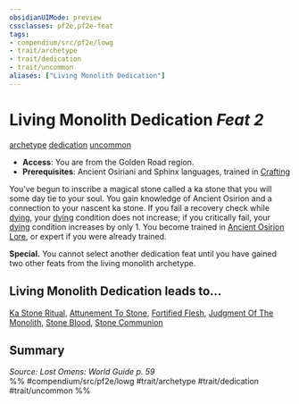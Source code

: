 ```yaml
---
obsidianUIMode: preview
cssclasses: pf2e,pf2e-feat
tags:
- compendium/src/pf2e/lowg
- trait/archetype
- trait/dedication
- trait/uncommon
aliases: ["Living Monolith Dedication"]
---
```

# Living Monolith Dedication  *Feat 2*  
[archetype](rules/traits/archetype.md "Archetype Feat Trait")  [dedication](rules/traits/dedication.md "Dedication Feat Trait")  [uncommon](rules/traits/uncommon.md "Uncommon Rarity Trait")  

- **Access**: You are from the Golden Road region.
- **Prerequisites**: Ancient Osiriani and Sphinx languages, trained in [Crafting](compendium/skills.md#Crafting)

You've begun to inscribe a magical stone called a ka stone that you will some day tie to your soul. You gain knowledge of Ancient Osirion and a connection to your nascent ka stone. If you fail a recovery check while [dying](rules/conditions.md#Dying), your [dying](rules/conditions.md#Dying) condition does not increase; if you critically fail, your [dying](rules/conditions.md#Dying) condition increases by only 1. You become trained in [Ancient Osirion Lore](compendium/skills.md#Lore), or expert if you were already trained.

**Special.** You cannot select another dedication feat until you have gained two other feats from the living monolith archetype.

## Living Monolith Dedication leads to...

[Ka Stone Ritual](compendium/feats/ka-stone-ritual-lowg.md), [Attunement To Stone](compendium/feats/attunement-to-stone-lowg.md), [Fortified Flesh](compendium/feats/fortified-flesh-lowg.md), [Judgment Of The Monolith](compendium/feats/judgment-of-the-monolith-lowg.md), [Stone Blood](compendium/feats/stone-blood-lowg.md), [Stone Communion](compendium/feats/stone-communion-lowg.md)

## Summary

*Source: Lost Omens: World Guide p. 59*  
%% #compendium/src/pf2e/lowg #trait/archetype #trait/dedication #trait/uncommon %%